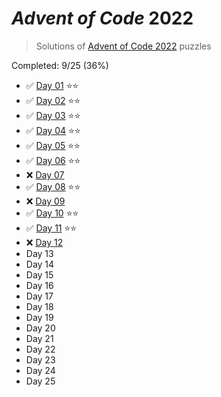 # _Advent of Code_ 2022

> Solutions of [Advent of Code 2022](http://adventofcode.com/2022/) puzzles

Completed: 9/25 (36%)

-   ✅ [Day 01](https://github.com/ssynowiec/AdventOfCode/tree/main/2022/Day%2001) ⭐⭐
-   ✅ [Day 02](https://github.com/ssynowiec/AdventOfCode/tree/main/2022/Day%2002) ⭐⭐
-   ✅ [Day 03](https://github.com/ssynowiec/AdventOfCode/tree/main/2022/Day%2003) ⭐⭐
-   ✅ [Day 04](https://github.com/ssynowiec/AdventOfCode/tree/main/2022/Day%2004) ⭐⭐
-   ✅ [Day 05](https://github.com/ssynowiec/AdventOfCode/tree/main/2022/Day%2005) ⭐⭐
-   ✅ [Day 06](https://github.com/ssynowiec/AdventOfCode/tree/main/2022/Day%2006) ⭐⭐
-   ❌ [Day 07](https://github.com/ssynowiec/AdventOfCode/tree/main/2022/Day%2007)
-   ✅ [Day 08](https://github.com/ssynowiec/AdventOfCode/tree/main/2022/Day%2008) ⭐⭐
-   ❌ [Day 09](https://github.com/ssynowiec/AdventOfCode/tree/main/2022/Day%2009)
-   ✅ [Day 10](https://github.com/ssynowiec/AdventOfCode/tree/main/2022/Day%2010) ⭐⭐
-   ✅ [Day 11](https://github.com/ssynowiec/AdventOfCode/tree/main/2022/Day%2011) ⭐⭐
-   ❌ [Day 12](https://github.com/ssynowiec/AdventOfCode/tree/main/2022/Day%2012)
-   Day 13
-   Day 14
-   Day 15
-   Day 16
-   Day 17
-   Day 18
-   Day 19
-   Day 20
-   Day 21
-   Day 22
-   Day 23
-   Day 24
-   Day 25
